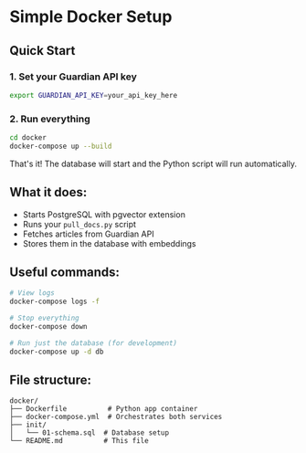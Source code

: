 # Simple Docker Setup

## Quick Start

### 1. Set your Guardian API key
```bash
export GUARDIAN_API_KEY=your_api_key_here
```

### 2. Run everything
```bash
cd docker
docker-compose up --build
```

That's it! The database will start and the Python script will run automatically.

## What it does:
- Starts PostgreSQL with pgvector extension
- Runs your `pull_docs.py` script
- Fetches articles from Guardian API
- Stores them in the database with embeddings

## Useful commands:
```bash
# View logs
docker-compose logs -f

# Stop everything
docker-compose down

# Run just the database (for development)
docker-compose up -d db
```

## File structure:
```
docker/
├── Dockerfile          # Python app container
├── docker-compose.yml  # Orchestrates both services
├── init/
│   └── 01-schema.sql  # Database setup
└── README.md          # This file
``` 